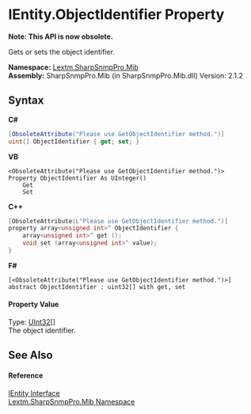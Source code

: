 # IEntity.ObjectIdentifier Property 
 

**Note: This API is now obsolete.**

Gets or sets the object identifier.

**Namespace:**&nbsp;<a href="N_Lextm_SharpSnmpPro_Mib">Lextm.SharpSnmpPro.Mib</a><br />**Assembly:**&nbsp;SharpSnmpPro.Mib (in SharpSnmpPro.Mib.dll) Version: 2.1.2

## Syntax

**C#**<br />
``` C#
[ObsoleteAttribute("Please use GetObjectIdentifier method.")]
uint[] ObjectIdentifier { get; set; }
```

**VB**<br />
``` VB
<ObsoleteAttribute("Please use GetObjectIdentifier method.")>
Property ObjectIdentifier As UInteger()
	Get
	Set
```

**C++**<br />
``` C++
[ObsoleteAttribute(L"Please use GetObjectIdentifier method.")]
property array<unsigned int>^ ObjectIdentifier {
	array<unsigned int>^ get ();
	void set (array<unsigned int>^ value);
}
```

**F#**<br />
``` F#
[<ObsoleteAttribute("Please use GetObjectIdentifier method.")>]
abstract ObjectIdentifier : uint32[] with get, set

```


#### Property Value
Type: <a href="https://docs.microsoft.com/dotnet/api/system.uint32" target="_blank" rel="noopener noreferrer">UInt32</a>[]<br />The object identifier.

## See Also


#### Reference
<a href="T_Lextm_SharpSnmpPro_Mib_IEntity">IEntity Interface</a><br /><a href="N_Lextm_SharpSnmpPro_Mib">Lextm.SharpSnmpPro.Mib Namespace</a><br />